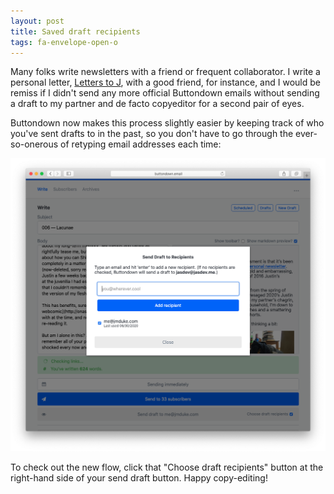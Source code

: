 ```yaml
---
layout: post
title: Saved draft recipients
tags: fa-envelope-open-o
---
```

Many folks write newsletters with a friend or frequent collaborator.  I write a personal letter, [Letters to J](https://buttondown.email/letters-to-j), with a good friend, for instance, and I would be remiss if I didn't send any more official Buttondown emails without sending a draft to my partner and de facto copyeditor for a second pair of eyes. 

Buttondown now makes this process slightly easier by keeping track of who you've sent drafts to in the past, so you don't have to go through the ever-so-onerous of retyping email addresses each time:

![](/img/25.png)

To check out the new flow, click that "Choose draft recipients" button at the right-hand side of your send draft button.  Happy copy-editing!
